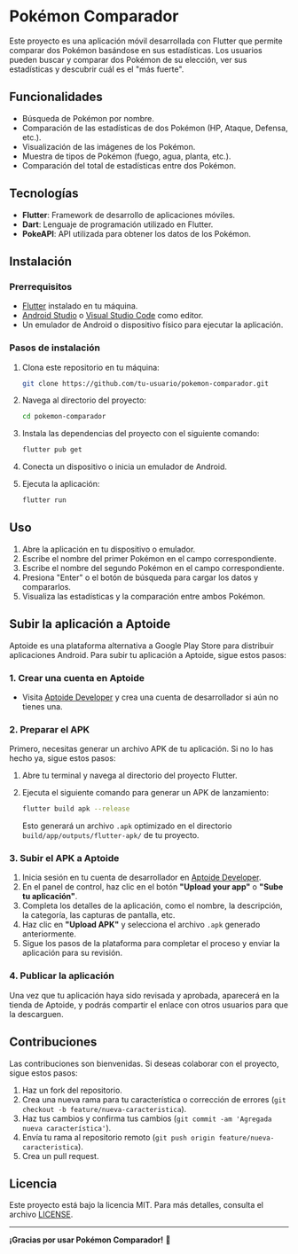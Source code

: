 # Pokémon Comparador

Este proyecto es una aplicación móvil desarrollada con Flutter que permite comparar dos Pokémon basándose en sus estadísticas. Los usuarios pueden buscar y comparar dos Pokémon de su elección, ver sus estadísticas y descubrir cuál es el "más fuerte".

## Funcionalidades

- Búsqueda de Pokémon por nombre.
- Comparación de las estadísticas de dos Pokémon (HP, Ataque, Defensa, etc.).
- Visualización de las imágenes de los Pokémon.
- Muestra de tipos de Pokémon (fuego, agua, planta, etc.).
- Comparación del total de estadísticas entre dos Pokémon.

## Tecnologías

- **Flutter**: Framework de desarrollo de aplicaciones móviles.
- **Dart**: Lenguaje de programación utilizado en Flutter.
- **PokeAPI**: API utilizada para obtener los datos de los Pokémon.

## Instalación

### Prerrequisitos

- [Flutter](https://flutter.dev/docs/get-started/install) instalado en tu máquina.
- [Android Studio](https://developer.android.com/studio) o [Visual Studio Code](https://code.visualstudio.com/) como editor.
- Un emulador de Android o dispositivo físico para ejecutar la aplicación.

### Pasos de instalación

1. Clona este repositorio en tu máquina:

    ```bash
    git clone https://github.com/tu-usuario/pokemon-comparador.git
    ```

2. Navega al directorio del proyecto:

    ```bash
    cd pokemon-comparador
    ```

3. Instala las dependencias del proyecto con el siguiente comando:

    ```bash
    flutter pub get
    ```

4. Conecta un dispositivo o inicia un emulador de Android.

5. Ejecuta la aplicación:

    ```bash
    flutter run
    ```

## Uso

1. Abre la aplicación en tu dispositivo o emulador.
2. Escribe el nombre del primer Pokémon en el campo correspondiente.
3. Escribe el nombre del segundo Pokémon en el campo correspondiente.
4. Presiona "Enter" o el botón de búsqueda para cargar los datos y compararlos.
5. Visualiza las estadísticas y la comparación entre ambos Pokémon.

## Subir la aplicación a Aptoide

Aptoide es una plataforma alternativa a Google Play Store para distribuir aplicaciones Android. Para subir tu aplicación a Aptoide, sigue estos pasos:

### 1. Crear una cuenta en Aptoide

- Visita [Aptoide Developer](https://dev.aptoide.com/) y crea una cuenta de desarrollador si aún no tienes una.

### 2. Preparar el APK

Primero, necesitas generar un archivo APK de tu aplicación. Si no lo has hecho ya, sigue estos pasos:

1. Abre tu terminal y navega al directorio del proyecto Flutter.
2. Ejecuta el siguiente comando para generar un APK de lanzamiento:

    ```bash
    flutter build apk --release
    ```

   Esto generará un archivo `.apk` optimizado en el directorio `build/app/outputs/flutter-apk/` de tu proyecto.

### 3. Subir el APK a Aptoide

1. Inicia sesión en tu cuenta de desarrollador en [Aptoide Developer](https://dev.aptoide.com/).
2. En el panel de control, haz clic en el botón **"Upload your app"** o **"Sube tu aplicación"**.
3. Completa los detalles de la aplicación, como el nombre, la descripción, la categoría, las capturas de pantalla, etc.
4. Haz clic en **"Upload APK"** y selecciona el archivo `.apk` generado anteriormente.
5. Sigue los pasos de la plataforma para completar el proceso y enviar la aplicación para su revisión.

### 4. Publicar la aplicación

Una vez que tu aplicación haya sido revisada y aprobada, aparecerá en la tienda de Aptoide, y podrás compartir el enlace con otros usuarios para que la descarguen.

## Contribuciones

Las contribuciones son bienvenidas. Si deseas colaborar con el proyecto, sigue estos pasos:

1. Haz un fork del repositorio.
2. Crea una nueva rama para tu característica o corrección de errores (`git checkout -b feature/nueva-caracteristica`).
3. Haz tus cambios y confirma tus cambios (`git commit -am 'Agregada nueva característica'`).
4. Envía tu rama al repositorio remoto (`git push origin feature/nueva-caracteristica`).
5. Crea un pull request.

## Licencia

Este proyecto está bajo la licencia MIT. Para más detalles, consulta el archivo [LICENSE](LICENSE).

---

**¡Gracias por usar Pokémon Comparador!** 🚀

